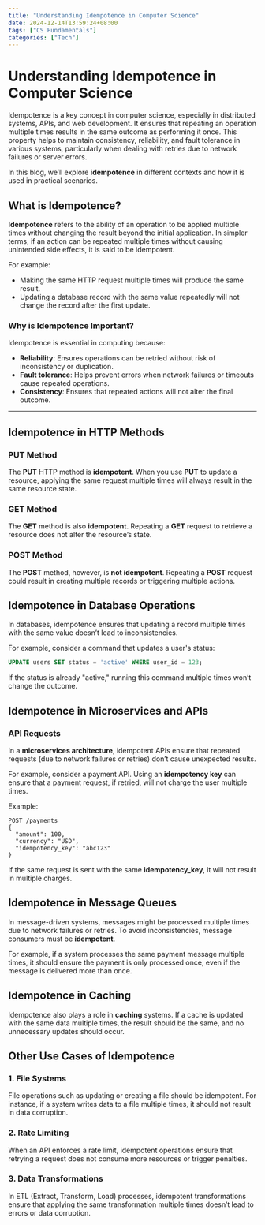 ```yaml
---
title: "Understanding Idempotence in Computer Science"
date: 2024-12-14T13:59:24+08:00
tags: ["CS Fundamentals"]
categories: ["Tech"]
---
```


# Understanding Idempotence in Computer Science

Idempotence is a key concept in computer science, especially in distributed systems, APIs, and web development. It ensures that repeating an operation multiple times results in the same outcome as performing it once. This property helps to maintain consistency, reliability, and fault tolerance in various systems, particularly when dealing with retries due to network failures or server errors.

In this blog, we’ll explore **idempotence** in different contexts and how it is used in practical scenarios.

## What is Idempotence?

**Idempotence** refers to the ability of an operation to be applied multiple times without changing the result beyond the initial application. In simpler terms, if an action can be repeated multiple times without causing unintended side effects, it is said to be idempotent.

For example:
- Making the same HTTP request multiple times will produce the same result.
- Updating a database record with the same value repeatedly will not change the record after the first update.

### Why is Idempotence Important?

Idempotence is essential in computing because:
- **Reliability**: Ensures operations can be retried without risk of inconsistency or duplication.
- **Fault tolerance**: Helps prevent errors when network failures or timeouts cause repeated operations.
- **Consistency**: Ensures that repeated actions will not alter the final outcome.

---

## Idempotence in HTTP Methods

### PUT Method
The **PUT** HTTP method is **idempotent**. When you use **PUT** to update a resource, applying the same request multiple times will always result in the same resource state.

### GET Method
The **GET** method is also **idempotent**. Repeating a **GET** request to retrieve a resource does not alter the resource’s state.

### POST Method
The **POST** method, however, is **not idempotent**. Repeating a **POST** request could result in creating multiple records or triggering multiple actions.


## Idempotence in Database Operations
In databases, idempotence ensures that updating a record multiple times with the same value doesn’t lead to inconsistencies.

For example, consider a command that updates a user's status:

```sql
UPDATE users SET status = 'active' WHERE user_id = 123;
```
If the status is already "active," running this command multiple times won’t change the outcome.

## Idempotence in Microservices and APIs
### API Requests
In a **microservices architecture**, idempotent APIs ensure that repeated requests (due to network failures or retries) don’t cause unexpected results.

For example, consider a payment API. Using an **idempotency key** can ensure that a payment request, if retried, will not charge the user multiple times.

Example:
```http
POST /payments
{
  "amount": 100,
  "currency": "USD",
  "idempotency_key": "abc123"
}
```

If the same request is sent with the same **idempotency_key**, it will not result in multiple charges.

## Idempotence in Message Queues
In message-driven systems, messages might be processed multiple times due to network failures or retries. To avoid inconsistencies, message consumers must be **idempotent**.

For example, if a system processes the same payment message multiple times, it should ensure the payment is only processed once, even if the message is delivered more than once.

## Idempotence in Caching
Idempotence also plays a role in **caching** systems. If a cache is updated with the same data multiple times, the result should be the same, and no unnecessary updates should occur.

## Other Use Cases of Idempotence
### 1. File Systems
File operations such as updating or creating a file should be idempotent. For instance, if a system writes data to a file multiple times, it should not result in data corruption.

### 2. Rate Limiting
When an API enforces a rate limit, idempotent operations ensure that retrying a request does not consume more resources or trigger penalties.

### 3. Data Transformations
In ETL (Extract, Transform, Load) processes, idempotent transformations ensure that applying the same transformation multiple times doesn’t lead to errors or data corruption.